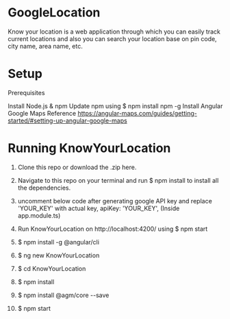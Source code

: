 # GoogleLocation
Know your location is a web application through which you can easily track current locations and also you can search your location base on pin code, city name, area name, etc.

# Setup

Prerequisites

Install Node.js & npm
Update npm using $ npm install npm -g
Install Angular Google Maps
Reference https://angular-maps.com/guides/getting-started/#setting-up-angular-google-maps

# Running KnowYourLocation
1. Clone this repo or download the .zip here.
2. Navigate to this repo on your terminal and run $ npm install to install all the dependencies.
3. uncomment below code after generating google API key and replace 'YOUR_KEY' with actual key, apiKey: 'YOUR_KEY', (Inside app.module.ts)
4. Run KnowYourLocation on http://localhost:4200/ using $ npm start

1. $ npm install -g @angular/cli
2. $ ng new KnowYourLocation
3. $ cd KnowYourLocation
4. $ npm install
5. $ npm install @agm/core --save
6. $ npm start	
